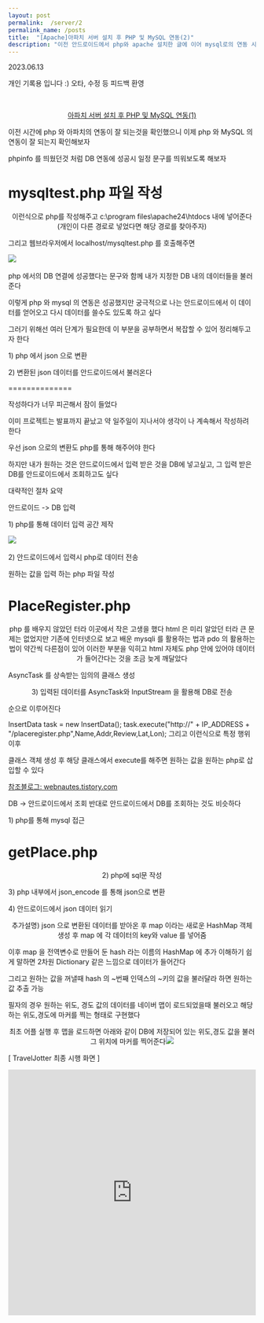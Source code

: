 ```yaml
---
layout: post
permalink:  /server/2
permalink_name: /posts
title:  "[Apache]아파치 서버 설치 후 PHP 및 MySQL 연동(2)"
description: "이전 안드로이드에서 php와 apache 설치한 글에 이어 mysql로의 연동 시작해보기"
---
```


<p class="date">2023.06.13</p>

<p class="caution">개인 기록용 입니다 :)
오타, 수정 등 피드백 환영</p>
<br>
<p style="text-align:center">
<a href="https://blog.naver.com/heybry/223118173349">아파치 서버 설치 후 PHP 및 MySQL 연동(1)</a>


이전 시간에 php 와 아파치의 연동이 잘 되는것을 확인했으니
이제 php 와 MySQL 의 연동이 잘 되는지 확인해보자

phpinfo 를 띄웠던것 처럼 DB 연동에 성공시
일정 문구를 띄워보도록 해보자
</p>

# mysqltest.php 파일 작성
<script src="https://gist.github.com/dasfef/90725d5b71c4d7c24007e48b5b1863d9.js"></script>
<p style="text-align:center">
이런식으로 php를 작성해주고
c:\program files\apache24\htdocs 내에 넣어준다
(개인이 다른 경로로 넣었다면 해당 경로를 찾아주자)

그리고 웹브라우저에서 localhost/mysqltest.php 를 호출해주면

​<img class="image" src="/contents/imgs/server_2/1.png">

php 에서의 DB 연결에 성공했다는 문구와 함께
내가 지정한 DB 내의 데이터들을 불러준다

이렇게 php 와 mysql 의 연동은 성공했지만
궁극적으로 나는 안드로이드에서 이 데이터를 얻어오고
다시 데이터를 쓸수도 있도록 하고 싶다

그러기 위해선 여러 단계가 필요한데
이 부분을 공부하면서 복잡할 수 있어 정리해두고자 한다

<span class="mini-sub">1) php 에서 json 으로 변환</span>

<span class="mini-sub">2) 변환된 json 데이터를 안드로이드에서 불러온다</span>

==============​

작성하다가 너무 피곤해서 잠이 들었다

이미 프로젝트는 발표까지 끝났고
약 일주일이 지나서야 생각이 나
계속해서 작성하려 한다

우선 json 으로의 변환도 php를 통해 해주어야 한다

하지만 내가 원하는 것은
안드로이드에서 입력 받은 것을 DB에 넣고싶고,
그 입력 받은 DB를 안드로이드에서 조회하고도 싶다

대략적인 절차 요약

<span class="mini-title">안드로이드 -> DB 입력</span>

<span class="mini-sub">1) php를 통해 데이터 입력 공간 제작</span>

​<img class="image" src="/contents/imgs/server_2/2.png">

<span class="mini-sub">2) 안드로이드에서 입력시 php로 데이터 전송</span>

원하는 값을 입력 하는 php 파일 작성​
</p>

# PlaceRegister.php
<script src="https://gist.github.com/dasfef/16ecbf5a322884e12c3f86a05eafee6f.js"></script>
<p style="text-align:center">
php 를 배우지 않았던 터라 이곳에서 작은 고생을 했다
html 은 미리 알았던 터라 큰 문제는 없었지만
기존에 인터넷으로 보고 배운 mysqli 를 활용하는 법과
pdo 의 활용하는 법이 약간씩 다른점이 있어
이러한 부분을 익히고 html 자체도 php 안에 있어야
데이터가 들어간다는 것을 조금 늦게 깨달았다
</p>

AsyncTask 를 상속받는 임의의 클래스 생성
<script src="https://gist.github.com/dasfef/62bd9dd4209034a3ce172871da8e12b3.js"></script>
<p style="text-align:center">
<span class="mini-sub">3) 입력된 데이터를 AsyncTask와 InputStream 을 활용해 DB로 전송</span>

순으로 이루어진다

InsertData task = new InsertData();
task.execute("http://" + IP_ADDRESS + "/placeregister.php",Name,Addr,Review,Lat,Lon);
그리고 이런식으로 특정 행위 이후

클래스 객체 생성 후
해당 클래스에서 execute를 해주면
원하는 값을 원하는 php로 삽입할 수 있다

<a href="https://webnautes.tistory.com/828" target="_blank">참조블로그: webnautes.tistory.com</a>

DB -> 안드로이드에서 조회
반대로 안드로이드에서 DB를 조회하는 것도 비슷하다

<span class="mini-sub">1) php를 통해 mysql 접근</span>
</p>

# getPlace.php
<script src="https://gist.github.com/dasfef/979a6e5ee426d2a6c8fda57f7d73c6fe.js"></script>

<p style="text-align:center">
<span class="mini-sub">2) php에 sql문 작성</span>

<span class="mini-sub">3) php 내부에서 json_encode 를 통해 json으로 변환</span>

<span class="mini-sub">4) 안드로이드에서 json 데이터 읽기</span>

</p>

<script src="https://gist.github.com/dasfef/b06b22fa2a4111743b43df81dbdad105.js"></script>
<p style="text-align:center">
추가설명)
json 으로 변환된 데이터를 받아온 후
map 이라는 새로운 HashMap 객체 생성 후
map 에 각 데이터의 key와 value 를 넣어줌

이후 map 을 전역변수로 만들어 둔 hash 라는 이름의 HashMap 에 추가
이해하기 쉽게 말하면 2차원 Dictionary 같은 느낌으로 데이터가 들어간다

그리고 원하는 값을 꺼낼때
hash 의 ~번째 인덱스의 ~키의 값을 불러달라
하면 원하는 값 추출 가능

필자의 경우 원하는 위도, 경도 값의 데이터를
네이버 맵이 로드되었을때 불러오고
해당하는 위도,경도에 마커를 찍는 형태로 구현했다
</p>

<script src="https://gist.github.com/dasfef/cc629c70c00a8d0d2385fe30fe05a612.js"></script>
<p style="text-align:center">
최초 어플 실행 후 맵을 로드하면
아래와 같이 DB에 저장되어 있는 위도,경도 값을 불러
그 위치에 마커를 찍어준다
​
​<img class="image" src="/contents/imgs/server_2/3.png">

[ TravelJotter 최종 시행 화면 ]
<div class="extensions extensions--video">
    <iframe src="https://www.youtube.com/embed/bPIVM0uY5Xo"
    frameborder="0" scrolling="no" allowfullscreen  style="width:100%; height:500px;"></iframe>
</div>

</p>